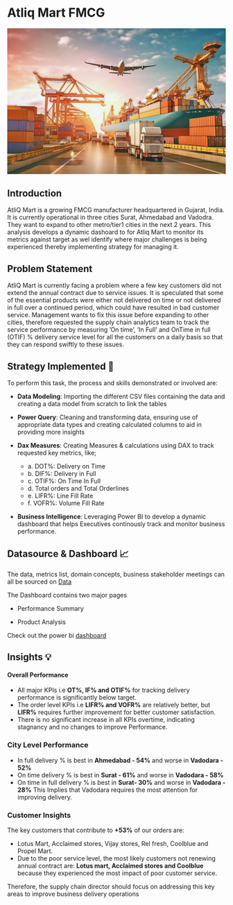 # Atliq Mart FMCG
![Atliq Mart](https://github.com/Ben-Joan/Atliq-Mart-FMCG/blob/main/Img/AdobeStock_604881201-scaled.jpeg)

## Introduction
AtliQ Mart is a growing FMCG manufacturer headquartered in Gujarat, India. It is currently operational in three cities Surat, Ahmedabad and Vadodra. They want to expand to other metro/tier1 cities in the next 2 years.
This analysis develops a dynamic dashoard to for Atliq Mart to monitor its metrics against target as wel identify where major challenges is being experienced thereby implementing strategy for managing it. 

## Problem Statement
AtliQ Mart is currently facing a problem where a few key customers did not extend the annual contract due to service issues. It is speculated that some of the essential products were either not delivered on time or not delivered in full over a continued period, which could have resulted in bad customer service. 
Management wants to fix this issue before expanding to other cities, therefore requested the supply chain analytics team to track the service performance by measuring ’On time’, ‘In Full’  and OnTime in full (OTIF) % delivery service level for all the customers on a daily basis so that they can respond swiftly to these issues.


## Strategy Implemented 🎯 
To perform this task, the process and skills demonstrated or involved are:

- **Data Modeling**: Importing the different CSV files containing the data and creating a data model from scratch to link the tables 
    
- **Power Query**: Cleaning and transforming data, ensuring use of appropriate data types and creating calculated columns to aid in providing more insights
    
- **Dax Measures**: Creating Measures & calculations using DAX to track requested key metrics, like;
  - a. DOT%: Delivery on Time
  - b. DIF%: Delivery in Full
  - c. OTIF%: On Time In Full
  - d. Total orders and Total Orderlines
  - e. LIFR%: Line Fill Rate
  - f. VOFR%: Volume Fill Rate
        
- **Business Intelligence**: Leveraging Power BI to develop a dynamic dashboard that helps Executives continously track and monitor business performance.

 
## Datasource & Dashboard 📈
The data, metrics list, domain concepts, business stakeholder meetings can all be sourced on [Data](https://github.com/Ben-Joan/Atliq-Mart-FMCG/tree/main/Data)

The Dashboard contains two major pages
   - Performance Summary

   - Product Analysis
     
Check out the power bi [dashboard](https://app.powerbi.com/view?r=eyJrIjoiOTBhYWVhZGItZDdhMC00NmZiLWI2Y2UtNDA3N2I3NjVjOGYyIiwidCI6IjczMDc4ZWNkLWYzM2UtNDQxYy05ODYyLWVhZDdjNjFhNGU4MiJ9)

## Insights 💡
#### Overall Performance 
- All major KPIs i.e **OT%, IF% and OTIF%** for tracking delivery performance is significantly below target.
- The order level KPIs i.e **LIFR% and VOFR%** are relatively better, but **LIFR%** requires further improvement for better customer satisfaction.
- There is no significant increase in all KPIs overtime, indicating stagnancy and no changes to improve Performance.


### City Level Performance 
- In full delivery % is best in **Ahmedabad - 54%** and worse in **Vadodara - 52%**
- On time delivery % is best in **Surat - 61%** and worse in **Vadodara - 58%**
- On time in full delivery % is best in **Surat- 30%** and worse in **Vadodara - 28%**
This Implies that Vadodara requires the most attention for improving delivery.

### Customer Insights 
The key customers that contribute to **+53%** of our orders are:
- Lotus Mart, Acclaimed stores, Vijay stores, Rel fresh, Coolblue and Propel Mart.
- Due to the poor service level, the most likely customers not renewing annual contract are: **Lotus mart, Acclaimed stores and Coolblue** because they experienced the most impact of poor customer service.

Therefore, the supply chain director should focus on addressing this key areas to improve business delivery operations 

